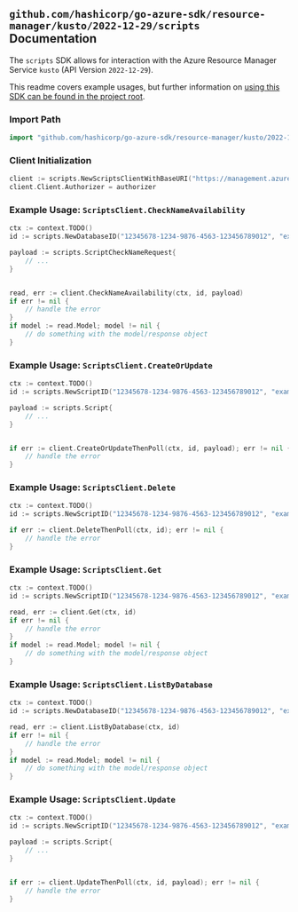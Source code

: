 
## `github.com/hashicorp/go-azure-sdk/resource-manager/kusto/2022-12-29/scripts` Documentation

The `scripts` SDK allows for interaction with the Azure Resource Manager Service `kusto` (API Version `2022-12-29`).

This readme covers example usages, but further information on [using this SDK can be found in the project root](https://github.com/hashicorp/go-azure-sdk/tree/main/docs).

### Import Path

```go
import "github.com/hashicorp/go-azure-sdk/resource-manager/kusto/2022-12-29/scripts"
```


### Client Initialization

```go
client := scripts.NewScriptsClientWithBaseURI("https://management.azure.com")
client.Client.Authorizer = authorizer
```


### Example Usage: `ScriptsClient.CheckNameAvailability`

```go
ctx := context.TODO()
id := scripts.NewDatabaseID("12345678-1234-9876-4563-123456789012", "example-resource-group", "clusterValue", "databaseValue")

payload := scripts.ScriptCheckNameRequest{
	// ...
}


read, err := client.CheckNameAvailability(ctx, id, payload)
if err != nil {
	// handle the error
}
if model := read.Model; model != nil {
	// do something with the model/response object
}
```


### Example Usage: `ScriptsClient.CreateOrUpdate`

```go
ctx := context.TODO()
id := scripts.NewScriptID("12345678-1234-9876-4563-123456789012", "example-resource-group", "clusterValue", "databaseValue", "scriptValue")

payload := scripts.Script{
	// ...
}


if err := client.CreateOrUpdateThenPoll(ctx, id, payload); err != nil {
	// handle the error
}
```


### Example Usage: `ScriptsClient.Delete`

```go
ctx := context.TODO()
id := scripts.NewScriptID("12345678-1234-9876-4563-123456789012", "example-resource-group", "clusterValue", "databaseValue", "scriptValue")

if err := client.DeleteThenPoll(ctx, id); err != nil {
	// handle the error
}
```


### Example Usage: `ScriptsClient.Get`

```go
ctx := context.TODO()
id := scripts.NewScriptID("12345678-1234-9876-4563-123456789012", "example-resource-group", "clusterValue", "databaseValue", "scriptValue")

read, err := client.Get(ctx, id)
if err != nil {
	// handle the error
}
if model := read.Model; model != nil {
	// do something with the model/response object
}
```


### Example Usage: `ScriptsClient.ListByDatabase`

```go
ctx := context.TODO()
id := scripts.NewDatabaseID("12345678-1234-9876-4563-123456789012", "example-resource-group", "clusterValue", "databaseValue")

read, err := client.ListByDatabase(ctx, id)
if err != nil {
	// handle the error
}
if model := read.Model; model != nil {
	// do something with the model/response object
}
```


### Example Usage: `ScriptsClient.Update`

```go
ctx := context.TODO()
id := scripts.NewScriptID("12345678-1234-9876-4563-123456789012", "example-resource-group", "clusterValue", "databaseValue", "scriptValue")

payload := scripts.Script{
	// ...
}


if err := client.UpdateThenPoll(ctx, id, payload); err != nil {
	// handle the error
}
```
